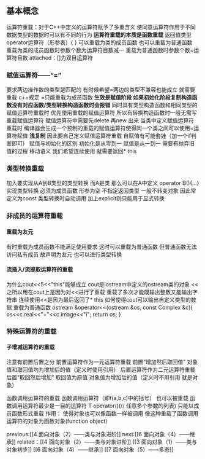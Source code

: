 ## 基本概念
运算符重载：对于C++中定义的运算符赋予了多重含义 使同意运算符作用于不同数据类型的数据时可以有不同的行为
**运算符重载的本质是函数重载**
返回值类型 operator运算符（形参表）{
}
可以重载为类的成员函数 也可以重载为普通函数
	重载为类的成员函数时参数个数为运算符目数减一
	重载为普通函数时参数个数=运算符目数
	attached：$[]$为双目运算符

### 赋值运算符——“=”
要求两边操作数的类型是匹配的
有时候希望=两边的类型不兼容也能成立 就需要重载
c++规定 =只能重载为成员函数
**生效是赋值阶段 如果初始化阶段复制构造函数没有对应函数/类型转换构造函数时会报错**
同时具有类型构造函数和相同类型的赋值运算符重载时 优先使用重载的赋值运算符 所以有转换构造函数时一般无需写重载赋值运算符
赋值运算符中需要先delete 再new 出来
当类中定义赋值运算符重载时 编译器会生成一个预制的重载的赋值运算符使得同一个类之间可以使用=运算符赋值  **浅复制** 
因此要自己定义赋值运算符重载
自赋值有可能套娃（加一个if判断即可）
赋值与初始化的区别
	初始化是从零到一
	赋值是从一到一 需要有抛弃旧值的过程
移动语义
我们希望连续使用 就需要返回* this 
### 类型转换重载
加入要实现从A到B类型的类型转换 而A是类 那么可以在A中定义 operator B(){...} 实现类型转换
	必须为成员函数 形参为空 不指定返回类型 
	一般不转变对象 因此常定义为const
	类型转换时自动调用
	加上explicit则只能用于显式转换
### 非成员的运算符重载
#### 重载为友元
有时重载为成员函数不能满足使用要求
这时可以重载为普通函数
但普通函数无法访问私有成员 故声明为友元
也可以进行类型转换
#### 流插入/流提取运算符的重载
为什么cout<<5<<"this"能够成立
	cout是iostream中定义的ostream类的对象
	<<之所以用在cout上是因为对<<进行了重载
	重载了多次才能既输出整数又能输出字符串
	连续使用<<是因为最后返回了* this 
如何使得cout可以输出自定义类型的数据
重载为普通函数
ostream &operator<<(ostream &os, const Complex &c){
	os<<c.real<<"+"<<c.image<<"i";
	return os;
}
### 特殊运算符的重载
#### 子增减运算符的重载
注意有前置后置之分
	前置运算符作为一元运算符重载
		前置“增加然后取回值” 对象值和取回值均为增加后的值（定义时使用引用）
	后置运算符作为二元运算符重载
		后置“取回然后增加” 取回值为原值 对象值为增加后的值（定义时不用引用 就是对象）

函数调用运算符的重载
	函数调用运算符（即f(a,b,c)中的括号） 也可以被重载
	函数调用运算符最少是一目的运算符 
		T operator()(// 任意多个参数的列表)
	只能以成员函数形式重载
	作用：
		使得对象也可以像函数一样被调用
		像这种重载了函数调用运算符的对象为函数对象(function object)


previous:[[4 面向对象（2）——类与对象进阶]]
next:[[6 面向对象（4）——继承]]
related：[[4 面向对象（2）——类与对象进阶]]  [[3 面向对象（1）——类与对象初步]]  [[6 面向对象（4）——继承]]   [[7 面向对象（5）——多态]]